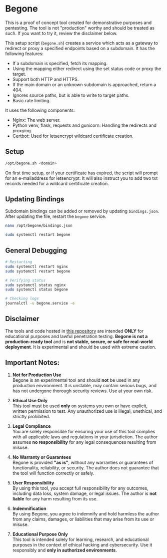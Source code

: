 # Begone

This is a proof of concept tool created for demonstrative purposes and pentesting. The tool is not "production" worthy and should be treated as such. If you want to try it, review the disclaimer below.

This setup script (`begone.sh`) creates a service which acts as a gateway to redirect or proxy a specified endpoints based on a subdomain. It has the following features:

- If a subdomain is specified, fetch its mapping.
- Using the mapping either redirect using the set status code or proxy the target.
- Support both HTTP and HTTPS.
- If the main domain or an unknown subdomain is approached, return a 404.
- Ignores source paths, but is able to write to target paths.
- Basic rate limiting.

It uses the following components:

- Nginx: The web server.
- Python venv, flask, requests and gunicorn: Handling the redirects and proxying.
- Certbot: Used for letsencrypt wildcard certificate creation.

## Setup

```sh
/opt/begone.sh <domain>
```

On first time setup, or if your certificate has expired, the script will prompt for an e-mailaddress for letsencrypt. It will also instruct you to add two txt records needed for a wildcard certificate creation.

## Updating Bindings

Subdomain bindings can be added or removed by updating `bindings.json`. After updating the file, restart the `begone` service.

```sh
nano /opt/begone/bindings.json

sudo systemctl restart begone 
```

## General Debugging

```sh
# Restarting
sudo systemctl restart nginx   
sudo systemctl restart begone 

# Verifying status
sudo systemctl status nginx
sudo systemctl status begone

# Checking logs
journalctl -u begone.service -e
```

## Disclaimer

The tools and code hosted in [this repository](https://github.com/pampuna/begone) are intended **ONLY** for educational purposes and lawful penetration testing. **Begone is not a production-ready tool** and is **not stable, secure, or safe for real-world deployment**. It is experimental and should be used with extreme caution.

## Important Notes:

1. **Not for Production Use**  
   Begone is an experimental tool and should **not** be used in any production environment. It is unstable, may contain serious bugs, and has not undergone thorough security reviews. Use at your own risk.

2. **Ethical Use Only**  
   This tool must be used **only** on systems you own or have explicit, written permission to test. Any unauthorized use is illegal, unethical, and strictly prohibited.

3. **Legal Compliance**  
   You are solely responsible for ensuring your use of this tool complies with all applicable laws and regulations in your jurisdiction. The author assumes **no responsibility** for any legal consequences resulting from misuse.

4. **No Warranty or Guarantees**  
   Begone is provided **"as is"**, without any warranties or guarantees of functionality, reliability, or security. The author does not guarantee that the tool will function correctly or safely.

5. **User Responsibility**  
   By using this tool, you accept full responsibility for any outcomes, including data loss, system damage, or legal issues. The author is **not liable** for any harm resulting from its use.

6. **Indemnification**  
   By using Begone, you agree to indemnify and hold harmless the author from any claims, damages, or liabilities that may arise from its use or misuse.

7. **Educational Purpose Only**  
   This tool is intended solely for learning, research, and educational purposes in the context of ethical hacking and cybersecurity. Use it responsibly and **only in authorized environments**.

